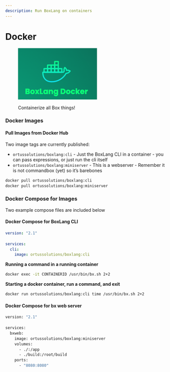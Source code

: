 ```yaml
---
description: Run BoxLang on containers
---
```


# Docker

<figure><img src="../../.gitbook/assets/image (5).png" alt=""><figcaption><p>Containerize all Box things!</p></figcaption></figure>

### Docker Images

#### Pull Images from Docker Hub <a href="#pull-images-from-aws-ecr-6" id="pull-images-from-aws-ecr-6"></a>

Two image tags are currently published:

* `ortussolutions/boxlang:cli` - Just the BoxLang CLI in a container - you can pass expressions, or just run the cli itself
* `ortussolutions/boxlang:miniserver` - This is a webserver - Remember it is not commandbox (yet) so it’s barebones

```bash
docker pull ortussolutions/boxlang:cli
docker pull ortussolutions/boxlang:miniserver
```

### Docker Compose for Images <a href="#docker-compose-for-images-8" id="docker-compose-for-images-8"></a>

Two example compose files are included below

#### Docker Compose for BoxLang CLI <a href="#docker-compose-for-bx-cli-9" id="docker-compose-for-bx-cli-9"></a>

```yaml
version: "2.1"

services:
  cli:
    image: ortussolutions/boxlang:cli
```

**Running a command in a running container**

```bash
docker exec -it CONTAINERID /usr/bin/bx.sh 2+2
```

**Starting a docker container, run a command, and exit**

```bash
docker run ortussolutions/boxlang:cli time /usr/bin/bx.sh 2+2
```

#### Docker Compose for bx web server <a href="#docker-compose-for-bx-web-server-12" id="docker-compose-for-bx-web-server-12"></a>

```bash
version: "2.1"

services:
  bxweb:
    image: ortussolutions/boxlang:miniserver
    volumes:
      - ./:/app
      - ./build:/root/build
    ports:
      - "8080:8080"
```
